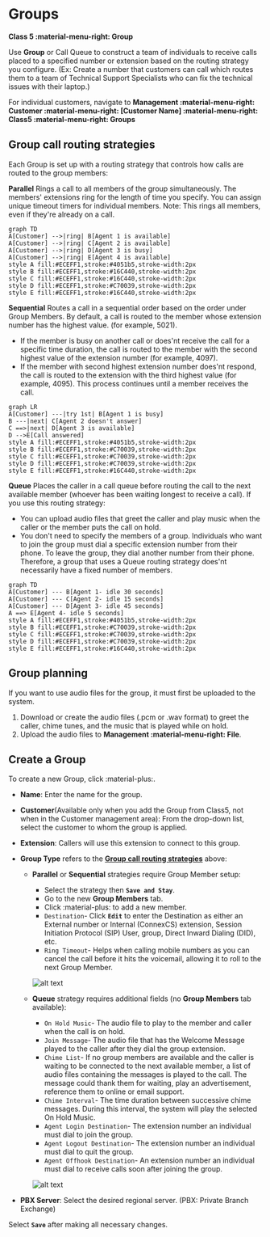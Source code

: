 # Groups
**Class 5 :material-menu-right: Group**

Use **Group** or Call Queue to construct a team of individuals to receive calls placed to a specified number or extension based on the routing strategy you configure. (Ex: Create a number that customers can call which routes them to a team of Technical Support Specialists who can fix the technical issues with their laptop.)

For individual customers, navigate to **Management :material-menu-right: Customer :material-menu-right: [Customer Name] :material-menu-right: Class5 :material-menu-right: Groups**

## Group call routing strategies
Each Group is set up with a routing strategy that controls how calls are routed to the group members:

**Parallel** Rings a call to all members of the group simultaneously. The members' extensions ring for the length of time you specify. You can assign unique timeout timers for individual members. Note: This rings all members, even if they're already on a call. 

```mermaid
graph TD
A[Customer] -->|ring| B[Agent 1 is available]
A[Customer] -->|ring| C[Agent 2 is available]
A[Customer] -->|ring| D[Agent 3 is busy]
A[Customer] -->|ring| E[Agent 4 is available]
style A fill:#ECEFF1,stroke:#4051b5,stroke-width:2px
style B fill:#ECEFF1,stroke:#16C440,stroke-width:2px
style C fill:#ECEFF1,stroke:#16C440,stroke-width:2px
style D fill:#ECEFF1,stroke:#C70039,stroke-width:2px
style E fill:#ECEFF1,stroke:#16C440,stroke-width:2px
```

**Sequential** Routes a call in a sequential order based on the order under Group Members. By default, a call is routed to the member whose extension number has the highest value. (for example, 5021).

+ If the member is busy on another call or does'nt receive the call for a specific time duration, the call is routed to the member with the second highest value of the extension number (for example, 4097). 
+ If the member with second highest extension number does'nt respond, the call is routed to the extension with the third highest value (for example, 4095). This process continues until a member receives the call. 

```mermaid
graph LR
A[Customer] ---|try 1st| B[Agent 1 is busy]
B ---|next| C[Agent 2 doesn't answer]
C ==>|next| D[Agent 3 is available]
D -->E[Call answered]
style A fill:#ECEFF1,stroke:#4051b5,stroke-width:2px
style B fill:#ECEFF1,stroke:#C70039,stroke-width:2px
style C fill:#ECEFF1,stroke:#C70039,stroke-width:2px
style D fill:#ECEFF1,stroke:#C70039,stroke-width:2px
style E fill:#ECEFF1,stroke:#16C440,stroke-width:2px
```

**Queue** Places the caller in a call queue before routing the call to the next available member (whoever has been waiting longest to receive a call). If you use this routing strategy:

+ You can upload audio files that greet the caller and play music when the caller or the member puts the call on hold.
+ You don't need to specify the members of a group. Individuals who want to join the group must dial a specific extension number from their phone. To leave the group, they dial another number from their phone. Therefore, a group that uses a Queue routing strategy does'nt necessarily have a fixed number of members. 

```mermaid
graph TD
A[Customer] --- B[Agent 1- idle 30 seconds]
A[Customer] --- C[Agent 2- idle 15 seconds]
A[Customer] --- D[Agent 3- idle 45 seconds]
A ==> E[Agent 4- idle 5 seconds]
style A fill:#ECEFF1,stroke:#4051b5,stroke-width:2px
style B fill:#ECEFF1,stroke:#C70039,stroke-width:2px
style C fill:#ECEFF1,stroke:#C70039,stroke-width:2px
style D fill:#ECEFF1,stroke:#C70039,stroke-width:2px
style E fill:#ECEFF1,stroke:#16C440,stroke-width:2px
```

## Group planning 
If you want to use audio files for the group, it must first be uploaded to the system. 
    
1. Download or create the audio files (.pcm or .wav format) to greet the caller, chime tunes, and the music that is played while on hold.
2. Upload the audio files to **Management :material-menu-right: File**.

## Create a Group
To create a new Group, click :material-plus:.

+ **Name**: Enter the name for the group.
+ **Customer**(Available only when you add the Group from Class5, not when in the Customer management area): From the drop-down list, select the customer to whom the group is applied.
+ **Extension**: Callers will use this extension to connect to this group.
+ **Group Type** refers to the [**Group call routing strategies**](class5/creating-group/#group-call-routing-strategies) above:
    + **Parallel** or **Sequential** strategies require Group Member setup:
        + Select the strategy then **`Save and Stay`**.
        + Go to the new **Group Members** tab. 
        + Click :material-plus: to add a new member.
        + `Destination`- Click **`Edit`** to enter the Destination as either an External number or Internal (ConnexCS) extension, Session Initiation Protocol (SIP) User, group, Direct Inward Dialing (DID), etc. 
        + `Ring Timeout`- Helps when calling mobile numbers as you can cancel the call before it hits the voicemail, allowing it to roll to the next Group Member.
   
        ![alt text][group1]     
    
    + **Queue** strategy requires additional fields (no **Group Members** tab available):
        + `On Hold Music`- The audio file to play to the member and caller when the call is on hold.
        + `Join Message`- The audio file that has the Welcome Message played to the caller after they dial the group extension.
        + `Chime List`- If no group members are available and the caller is waiting to be connected to the next available member, a list of audio files containing the messages is played to the call. The message could thank them for waiting, play an advertisement, reference them to online or email support.
        + `Chime Interval`- The time duration between successive chime messages. During this interval, the system will play the selected On Hold Music.
        + `Agent Login Destination`- The extension number an individual must dial to join the group.
        + `Agent Logout Destination`- The extension number an individual must dial to quit the group.
        + `Agent Offhook Destination`- An extension number an individual must dial to receive calls soon after joining the group.

        ![alt text][group2]

+ **PBX Server**: Select the desired regional server. (PBX: Private Branch Exchange)

Select **`Save`** after making all necessary changes.


[group1]: /class5/img/group1.png "Group Members Configuration"
[group2]: /class5/img/group2.png "Group Queue Configuration"
